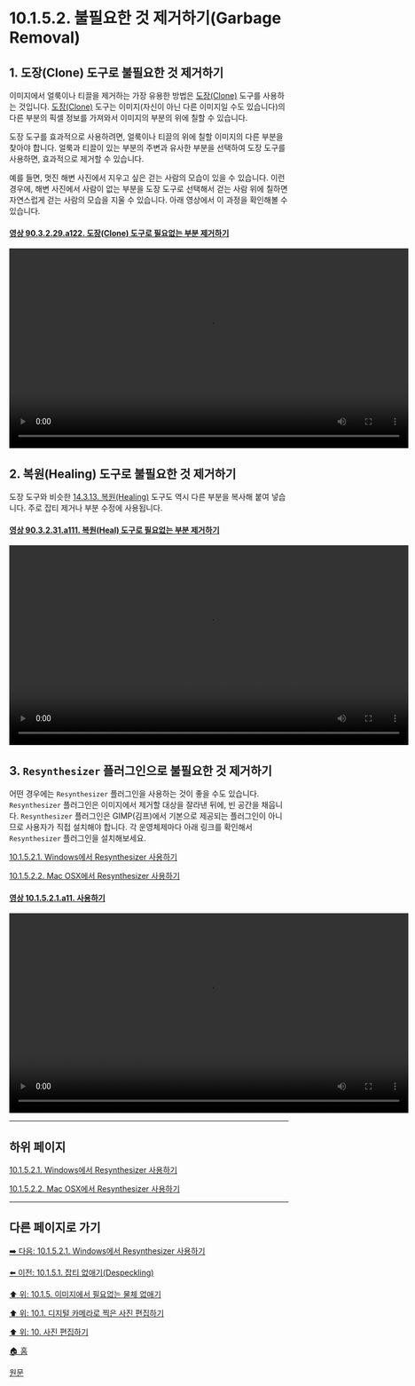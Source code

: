 # 10.1.5.2. 불필요한 것 제거하기(Garbage Removal)
## 1. 도장(Clone) 도구로 불필요한 것 제거하기
이미지에서 얼룩이나 티끌을 제거하는 가장 유용한 방법은 [도장(Clone)](./14-03-12-00-clone.md) 도구를 사용하는 것입니다. [도장(Clone)](./14-03-12-00-clone.md) 도구는 이미지(자신이 아닌 다른 이미지일 수도 있습니다)의 다른 부분의 픽셀 정보를 가져와서 이미지의 부분의 위에 칠할 수 있습니다.

도장 도구를 효과적으로 사용하려면, 얼룩이나 티끌의 위에 칠할 이미지의 다른 부분을 찾아야 합니다. 얼룩과 티끌이 있는 부분의 주변과 유사한 부분을 선택하여 도장 도구를 사용하면, 효과적으로 제거할 수 있습니다.

예를 들면, 멋진 해변 사진에서 지우고 싶은 걷는 사람의 모습이 있을 수 있습니다. 이런 경우에, 해변 사진에서 사람이 없는 부분을 도장 도구로 선택해서 걷는 사람 위에 칠하면 자연스럽게 걷는 사람의 모습을 지울 수 있습니다. 아래 영상에서 이 과정을 확인해볼 수 있습니다.

<a id="90-03-02-29-a122"></a>

#### [영상 90.3.2.29.a122. 도장(Clone) 도구로 필요없는 부분 제거하기](./90-03-02-29-clone.md#90-03-02-29-a122)
<video controls="controls" width="720" src="https://github.com/wonder13662/gimp/assets/15767104/22416fc2-2687-4591-a239-c13c7432adc5"></video>

## 2. 복원(Healing) 도구로 불필요한 것 제거하기

도장 도구와 비슷한 [14.3.13. 복원(Healing)](./14-03-13-heal.md) 도구도 역시 다른 부분을 복사해 붙여 넣습니다. 주로 잡티 제거나 부분 수정에 사용됩니다.

<a id="90-03-02-31-a111"></a>

#### [영상 90.3.2.31.a111. 복원(Heal) 도구로 필요없는 부분 제거하기](./90-03-02-31-healing.md#90-03-02-31-a111)
<video controls="controls" width="720" src="https://github.com/wonder13662/gimp/assets/15767104/6afc7e56-5b80-4677-9e56-0ffa19b1720f"></video>

## 3. `Resynthesizer` 플러그인으로 불필요한 것 제거하기

어떤 경우에는 `Resynthesizer` 플러그인을 사용하는 것이 좋을 수도 있습니다. `Resynthesizer` 플러그인은 이미지에서 제거할 대상을 잘라낸 뒤에, 빈 공간을 채웁니다. `Resynthesizer` 플러그인은 GIMP(김프)에서 기본으로 제공되는 플러그인이 아니므로 사용자가 직접 설치해야 합니다. 각 운영체제마다 아래 링크를 확인해서 `Resynthesizer` 플러그인을 설치해보세요.

[10.1.5.2.1. Windows에서 Resynthesizer 사용하기](./10-01-05-02-01-resynthesizer_on_windows.md)

[10.1.5.2.2. Mac OSX에서 Resynthesizer 사용하기](./10-01-05-02-02-resynthesizer_on_mac.md)

<a id="10-01-05-02-01-a11"></a>

#### [영상 10.1.5.2.1.a11. 사용하기](./10-01-05-02-01-resynthesizer_on_windows.md#10-01-05-02-01-a11)
<video controls="controls" width="720" src="https://github.com/wonder13662/gimp/assets/15767104/0477be8f-4c32-4109-95f7-55e7ad9bd0cf"></video>

***

## 하위 페이지

[10.1.5.2.1. Windows에서 Resynthesizer 사용하기](./10-01-05-02-01-resynthesizer_on_windows.md)

[10.1.5.2.2. Mac OSX에서 Resynthesizer 사용하기](./10-01-05-02-02-resynthesizer_on_mac.md)

***

## 다른 페이지로 가기

[➡️ 다음: 10.1.5.2.1. Windows에서 Resynthesizer 사용하기](./10-01-05-02-01-resynthesizer_on_windows.md)

[⬅️ 이전: 10.1.5.1. 잡티 없애기(Despeckling)](./10-01-05-01-despeckling.md)

[⬆️ 위: 10.1.5. 이미지에서 필요없는 물체 없애기](./10-01-05-00-removing_unwanted_objects_from_an_image.md)

[⬆️ 위: 10.1. 디지털 카메라로 찍은 사진 편집하기](./10-01-00-working-with-digital-camera-photos.md)

[⬆️ 위: 10. 사진 편집하기](./10-00-enhancing-photographs.md)

[🏠 홈](./00-home.md)

[원문](https://docs.gimp.org/2.10/ko/gimp-imaging-photos.html#gimp-using-photography-garbage)
